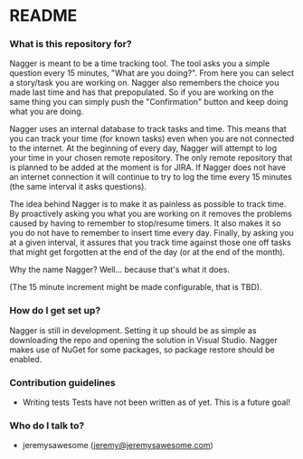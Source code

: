 # README #

### What is this repository for? ###
Nagger is meant to be a time tracking tool. The tool asks you a simple question every 15 minutes, "What are you doing?". From here you can select a story/task you are working on. Nagger also remembers the choice you made last time and has that prepopulated. So if you are working on the same thing you can simply push the "Confirmation" button and keep doing what you are doing. 

Nagger uses an internal database to track tasks and time. This means that you can track your time (for known tasks) even when you are not connected to the internet. At the beginning of every day, Nagger will attempt to log your time in your chosen remote repository. The only remote repository that is planned to be added at the moment is for JIRA. If Nagger does not have an internet connection it will continue to try to log the time every 15 minutes (the same interval it asks questions).

The idea behind Nagger is to make it as painless as possible to track time. By proactively asking you what you are working on it removes the problems caused by having to remember to stop/resume timers. It also makes it so you do not have to remember to insert time every day. Finally, by asking you at a given interval, it assures that you track time against those one off tasks that might get forgotten at the end of the day (or at the end of the month).

Why the name Nagger? Well... because that's what it does.

 (The 15 minute increment might be made configurable, that is TBD). 

### How do I get set up? ###

Nagger is still in development. Setting it up should be as simple as downloading the repo and opening the solution in Visual Studio. Nagger makes use of NuGet for some packages, so package restore should be enabled.

### Contribution guidelines ###

* Writing tests
Tests have not been written as of yet. This is a future goal!

### Who do I talk to? ###

* jeremysawesome (jeremy@jeremysawesome.com)